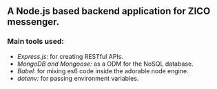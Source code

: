 ## A Node.js based backend application for ZICO messenger.
### Main tools used:
- *Express.js:* for creating RESTful APIs.
- *MongoDB and Mongoose:* as a ODM for the NoSQL database.
- *Babel:* for mixing es6 code inside the adorable node engine.
- *dotenv:* for passing environment variables.
